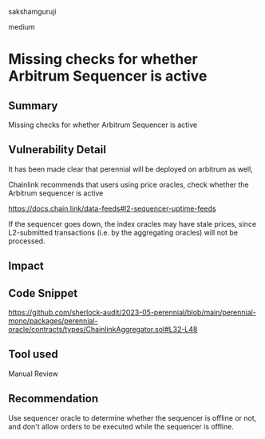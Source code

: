 sakshamguruji

medium

# Missing checks for whether Arbitrum Sequencer is active

## Summary

Missing checks for whether Arbitrum Sequencer is active


## Vulnerability Detail

It has been made clear that perennial will be deployed on arbitrum as well,

Chainlink recommends that users using price oracles, check whether the Arbitrum sequencer is active

https://docs.chain.link/data-feeds#l2-sequencer-uptime-feeds

If the sequencer goes down, the index oracles may have stale prices, since L2-submitted transactions (i.e. by the aggregating oracles) will not be processed.

## Impact

## Code Snippet

https://github.com/sherlock-audit/2023-05-perennial/blob/main/perennial-mono/packages/perennial-oracle/contracts/types/ChainlinkAggregator.sol#L32-L48

## Tool used

Manual Review

## Recommendation

Use sequencer oracle to determine whether the sequencer is offline or not, and don't allow orders to be executed while the sequencer is offline.
